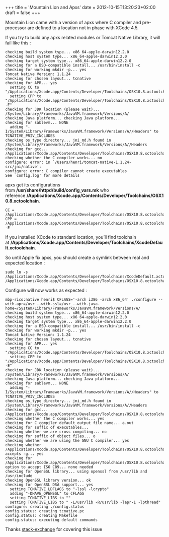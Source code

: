 +++
title = 'Mountain Lion and Apxs'
date = 2012-10-15T13:20:23+02:00
draft = false
+++

Mountain Lion came with a version of apxs where C compiler and pre-processor are defined to a location not in phase with XCode 4.5.

If you try to build any apxs related modules or Tomcat Native Library, it will fail like this :

```
checking build system type... x86_64-apple-darwin12.2.0
checking host system type... x86_64-apple-darwin12.2.0
checking target system type... x86_64-apple-darwin12.2.0
checking for a BSD-compatible install... /usr/bin/install -c
checking for working mkdir -p... yes
Tomcat Native Version: 1.1.24
checking for chosen layout... tcnative
checking for APR... yes
  setting CC to "/Applications/Xcode.app/Contents/Developer/Toolchains/OSX10.8.xctoolchain/usr/bin/cc"
  setting CPP to "/Applications/Xcode.app/Contents/Developer/Toolchains/OSX10.8.xctoolchain/usr/bin/cc -E"
checking for JDK location (please wait)... /System/Library/Frameworks/JavaVM.framework/Versions/A/
checking Java platform... checking Java platform...
checking for sablevm... NONE
  adding "-I/System/Library/Frameworks/JavaVM.framework/Versions/A//Headers" to TCNATIVE_PRIV_INCLUDES
checking os_type directory... jni_md.h found in /System/Library/Frameworks/JavaVM.framework/Versions/A//Headers
checking for gcc... /Applications/Xcode.app/Contents/Developer/Toolchains/OSX10.8.xctoolchain/usr/bin/cc
checking whether the C compiler works... no
configure: error: in `/Users/henri/tomcat-native-1.1.24-src/jni/native':
configure: error: C compiler cannot create executables
See `config.log' for more details
```

apxs get its configurations from **/usr/share/httpd/build/config_vars.mk** who reference **/Applications/Xcode.app/Contents/Developer/Toolchains/OSX10.8.xctoolchain**.

```
CC = /Applications/Xcode.app/Contents/Developer/Toolchains/OSX10.8.xctoolchain/usr/bin/cc
CPP = /Applications/Xcode.app/Contents/Developer/Toolchains/OSX10.8.xctoolchain/usr/bin/cc -E
```

If you installed XCode to standard location, you’ll find toolchain at **/Applications/Xcode.app/Contents/Developer/Toolchains/XcodeDefault.xctoolchain**.

So until Apple fix apxs, you should create a symlink between real and expected location :

```
sudo ln -s /Applications/Xcode.app/Contents/Developer/Toolchains/XcodeDefault.xctoolchain /Applications/Xcode.app/Contents/Developer/Toolchains/OSX10.8.xctoolchain
```


Configure will now works as expected :

```
mbp-rico:native henri$ CFLAGS='-arch i386 -arch x86_64' ./configure --with-apr=/usr --with-ssl=/usr --with-java-home=/System/Library/Frameworks/JavaVM.framework/Versions/A/
checking build system type... x86_64-apple-darwin12.2.0
checking host system type... x86_64-apple-darwin12.2.0
checking target system type... x86_64-apple-darwin12.2.0
checking for a BSD-compatible install... /usr/bin/install -c
checking for working mkdir -p... yes
Tomcat Native Version: 1.1.24
checking for chosen layout... tcnative
checking for APR... yes
  setting CC to "/Applications/Xcode.app/Contents/Developer/Toolchains/OSX10.8.xctoolchain/usr/bin/cc"
  setting CPP to "/Applications/Xcode.app/Contents/Developer/Toolchains/OSX10.8.xctoolchain/usr/bin/cc -E"
checking for JDK location (please wait)... /System/Library/Frameworks/JavaVM.framework/Versions/A/
checking Java platform... checking Java platform...
checking for sablevm... NONE
  adding "-I/System/Library/Frameworks/JavaVM.framework/Versions/A//Headers" to TCNATIVE_PRIV_INCLUDES
checking os_type directory... jni_md.h found in /System/Library/Frameworks/JavaVM.framework/Versions/A//Headers
checking for gcc... /Applications/Xcode.app/Contents/Developer/Toolchains/OSX10.8.xctoolchain/usr/bin/cc
checking whether the C compiler works... yes
checking for C compiler default output file name... a.out
checking for suffix of executables...
checking whether we are cross compiling... no
checking for suffix of object files... o
checking whether we are using the GNU C compiler... yes
checking whether /Applications/Xcode.app/Contents/Developer/Toolchains/OSX10.8.xctoolchain/usr/bin/cc accepts -g... yes
checking for /Applications/Xcode.app/Contents/Developer/Toolchains/OSX10.8.xctoolchain/usr/bin/cc option to accept ISO C89... none needed
checking for OpenSSL library... using openssl from /usr/lib and /usr/include
checking OpenSSL library version... ok
checking for OpenSSL DSA support... yes
  setting TCNATIVE_LDFLAGS to "-lssl -lcrypto"
  adding "-DHAVE_OPENSSL" to CFLAGS
  setting TCNATIVE_LIBS to ""
  setting TCNATIVE_LIBS to " -L/usr/lib -R/usr/lib -lapr-1 -lpthread"
configure: creating ./config.status
config.status: creating tcnative.pc
config.status: creating Makefile
config.status: executing default commands
```

Thanks [stack-exchange](http://apple.stackexchange.com/questions/58186/how-to-compile-mod-wsgi-mod-fastcgi-etc-on-mountain-lion-by-fixing-apxserror) for covering this issue